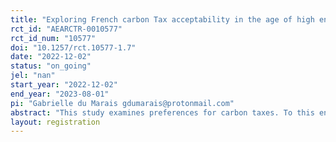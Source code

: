 ```yaml
---
title: "Exploring French carbon Tax acceptability in the age of high energy prices "
rct_id: "AEARCTR-0010577"
rct_id_num: "10577"
doi: "10.1257/rct.10577-1.7"
date: "2022-12-02"
status: "on_going"
jel: "nan"
start_year: "2022-12-02"
end_year: "2023-08-01"
pi: "Gabrielle du Marais gdumarais@protonmail.com"
abstract: "This study examines preferences for carbon taxes. To this end, the study draws on a survey experiment to be fielded among a representative sample of the French population. Information regarding carbon pricing and carbon emission stylized facts will be randomly provided and we will analyze its impact.  "
layout: registration
---
```


